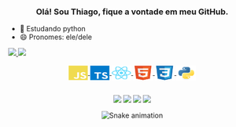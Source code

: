 ### <div align="center">Olá! Sou Thiago, fique a vontade em meu GitHub.</div>

- 🌱 Estudando python 
- 😄 Pronomes: ele/dele

<div align="left">
  <a href="https://www.linkedin.com/in/thiago-cezar-caetano/">
  <img height="190em" src="https://github-readme-stats.vercel.app/api?username=thiago-cezar&show_icons=true&theme=highcontrast&include_all_commits=true&count_private=true"/>
  <img height="190em" src="https://github-readme-stats.vercel.app/api/top-langs/?username=thiago-cezar&layout=compact&langs_count=7&theme=highcontrast"/>
</div>

</div>
<div style="display: inline_block" align="center"><br>
  <img align="center" alt="thiago-Js" height="30" width="40" src="https://raw.githubusercontent.com/devicons/devicon/master/icons/javascript/javascript-plain.svg">
  <img align="center" alt="thiago-Ts" height="30" width="40" src="https://raw.githubusercontent.com/devicons/devicon/master/icons/typescript/typescript-plain.svg">
  <img align="center" alt="thiago-React" height="30" width="40" src="https://raw.githubusercontent.com/devicons/devicon/master/icons/react/react-original.svg">
  <img align="center" alt="thiago-HTML" height="30" width="40" src="https://raw.githubusercontent.com/devicons/devicon/master/icons/html5/html5-original.svg">
  <img align="center" alt="thiago-CSS" height="30" width="40" src="https://raw.githubusercontent.com/devicons/devicon/master/icons/css3/css3-original.svg">
  <img align="center" alt="thiago-Python" height="30" width="40" src="https://raw.githubusercontent.com/devicons/devicon/master/icons/python/python-original.svg">
  
  ##
  
  <div> 
  <a href="https://www.instagram.com/thiagocezar3/" target="_blank"><img src="https://img.shields.io/badge/-Instagram-%23E4405F?style=for-the-badge&logo=instagram&logoColor=white" target="_blank"></a>
  <a href = "mailto:thiagocdesv@gmail.com"><img src="https://img.shields.io/badge/-Gmail-%23333?style=for-the-badge&logo=gmail&logoColor=white" target="_blank"></a>
  <a href="https://www.linkedin.com/in/thiago-cezar-caetano/" target="_blank"><img src="https://img.shields.io/badge/-LinkedIn-%230077B5?style=for-the-badge&logo=linkedin&logoColor=white" target="_blank"></a> 
<a href="https://wa.me/5561993571644" target="_blank"><img src="https://img.shields.io/badge/WhatsApp-25D366?style=for-the-badge&logo=whatsapp&logoColor=white"target="_blank"></a>

  ![Snake animation](https://github.com/thiago-cezar/thiago-cezar/blob/output/github-contribution-grid-snake.svg)
</div>
